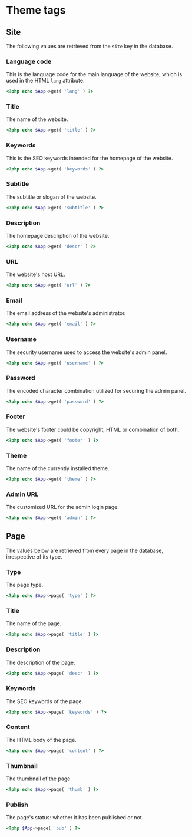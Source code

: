 # Theme tags

## Site
The following values are retrieved from the `site` key in the database.

### Language code
This is the language code for the main language of the website, which is used in the HTML `lang` attribute. 

```php
<?php echo $App->get( 'lang' ) ?>
```

### Title
The name of the website.

```php
<?php echo $App->get( 'title' ) ?>
```

### Keywords
This is the SEO keywords intended for the homepage of the website.

```php
<?php echo $App->get( 'keywords' ) ?>
```

### Subtitle
The subtitle or slogan of the website.

```php
<?php echo $App->get( 'subtitle' ) ?>
```

### Description
The homepage description of the website.

```php
<?php echo $App->get( 'descr' ) ?>
```

### URL
The website's host URL.

```php
<?php echo $App->get( 'url' ) ?>
```

### Email
The email address of the website's administrator.

```php
<?php echo $App->get( 'email' ) ?>
```

### Username
The security username used to access the website's admin panel.

```php
<?php echo $App->get( 'username' ) ?>
```

### Password
The encoded character combination utilized for securing the admin panel.

```php
<?php echo $App->get( 'password' ) ?>
```

### Footer
The website's footer could be copyright, HTML or combination of both.

```php
<?php echo $App->get( 'footer' ) ?>
```

### Theme
The name of the currently installed theme.

```php
<?php echo $App->get( 'theme' ) ?>
```

### Admin URL
The customized URL for the admin login page.

```php
<?php echo $App->get( 'admin' ) ?>
```


## Page
The values below are retrieved from every page in the database, irrespective of its type.

### Type
The page type.

```php
<?php echo $App->page( 'type' ) ?>
```

### Title
The name of the page.

```php
<?php echo $App->page( 'title' ) ?>
```

### Description
The description of the page.

```php
<?php echo $App->page( 'descr' ) ?>
```

### Keywords
The SEO keywords of the page.

```php
<?php echo $App->page( 'keywords' ) ?>
```

### Content
The HTML body of the page.

```php
<?php echo $App->page( 'content' ) ?>
```

### Thumbnail
The thumbnail of the page.

```php
<?php echo $App->page( 'thumb' ) ?>
```

### Publish
The page's status: whether it has been published or not.

```php
<?php $App->page( 'pub' ) ?>
```





